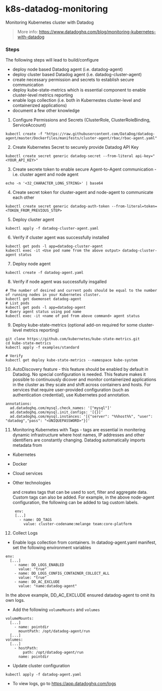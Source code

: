 # k8s-datadog-monitoring
Monitoring Kubernetes cluster with Datadog

> More info: https://www.datadoghq.com/blog/monitoring-kubernetes-with-datadog

### Steps
The following steps will lead to build/configure
  - deploy node based Datadog agent (i.e. datadog-agent)
  - deploy cluster based Datadog agent (i.e. datadog-cluster-agent)
  - create necessary permission and secrets to establish secure communication
  - deploy kube-state-metrics which is essential component to enable cluster-level metrics reporting
  - enable logs collection (i.e. both in Kubernestes cluster-level and containerized applications)
  - document a few other knowledge

1. Configure Permissions and Secrets (ClusterRole, ClusterRoleBinding, ServiceAccount)
```
kubectl create -f "https://raw.githubusercontent.com/DataDog/datadog-agent/master/Dockerfiles/manifests/cluster-agent/rbac/rbac-agent.yaml"
```

2. Create Kubernetes Secret to securely provide Datadog API Key
```
kubectl create secret generic datadog-secret --from-literal api-key="<YOUR_API_KEY>"
```

3. Create secrete token to enable secure Agent-to-Agent communication - i.e. cluster agent and node agent
```
echo -n '<32_CHARACTER_LONG_STRING>' | base64
```

4. Create secret token for cluster-agent and node-agent to communicate each other
```
kubectl create secret generic datadog-auth-token --from-literal=token=<TOKEN_FROM_PREVIOUS_STEP>
```

5. Deploy cluster agent 
```
kubectl apply -f datadog-cluster-agent.yaml
```

6. Verify if cluster agent was successfully installed
```
kubectl get pods -l app=datadog-cluster-agent
kubectl exec -it <Use pod name from the above output> datadog-cluster-agent status
```

7. Deploy node agent
```
kubectl create -f datadog-agent.yaml
```

8. Verify if node agent was successfully insgalled
```
# The number of desired and current pods should be equal to the number of running nodes in your Kubernetes cluster.
kubectl get daemonset datadog-agent
# List pods
kubectl get pods -l app=datadog-agent
# Query agent status using pod name 
kubectl exec -it <name of pod from above command> agent status
```

9. Deploy kube-state-metrics (optional add-on required for some cluster-level metrics reporting)
```
git clone https://github.com/kubernetes/kube-state-metrics.git
cd kube-state-metrics
kubectl apply -f examples/standard

# Verify
kubectl get deploy kube-state-metrics --namespace kube-system
```

10. AutoDiscovery feature - this feature should be enabled by default in Datadog. No special configuration is needed. This feature makes it possible to continuously dicover and monitor containerized applications in the cluster as they scale and shift across containers and hosts.
For services that require user-provided configuration (such as authentication credential), use Kubernetes pod annotation.
```
annotations:
  ad.datadoghq.com/mysql.check_names: '["mysql"]'
  ad.datadoghq.com/mysql.init_configs: '[{}]'
  ad.datadoghq.com/mysql.instances: '[{"server": "%%host%%", "user": "datadog","pass": "<UNIQUEPASSWORD>"}]'
```

11. Monitoring Kubernetes with Tags - tags are essential in monitering dynamic infrastructure where host names, IP addresses and other identifiers are constantly changing. Datadog automatically imports metadata from 
 * Kubernetes
 * Docker
 * Cloud services
 * Other technologies
 
   and creates tags that can be used to sort, filter and aggregate data. Custom tags can also be added. For example, in the above node-agent configuration, the following can be added to tag custom labels.
   ```
    env:
    [...]
      - name: DD_TAGS
        value: cluster-codename:melange team:core-platform
   ```

12. Collect Logs
  * Enable logs collection from containers. In datadog-agent.yaml manifest, set the following environment variables
  ```
  env:
    [...]
      - name: DD_LOGS_ENABLED
        value: "true"
      - name: DD_LOGS_CONFIG_CONTAINER_COLLECT_ALL
        value: "true"
      - name: DD_AC_EXCLUDE
        value: "name:datadog-agent"
  ```
  In the above example, DD_AC_EXCLUDE ensured datadog-agent to omit its own logs.
  * Add the following `volumeMounts` and `volumes`
  ```
  volumeMounts:
    [...]
      - name: pointdir
        mountPath: /opt/datadog-agent/run
    [...]
  volumes:
    [...]
      - hostPath: 
          path: /opt/datadog-agent/run
        name: pointdir
  ```
  * Update cluster configuration
  ```
  kubectl apply -f datadog-agent.yaml
  ```
  * To view logs, go to https://app.datadoghq.com/logs
